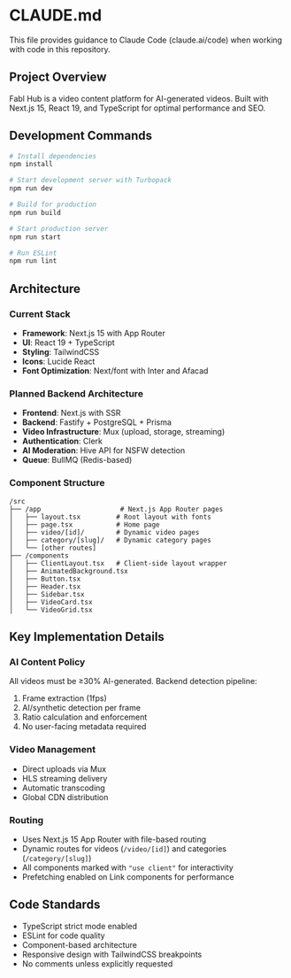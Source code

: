 # CLAUDE.md

This file provides guidance to Claude Code (claude.ai/code) when working with code in this repository.

## Project Overview

Fabl Hub is a video content platform for AI-generated videos. Built with Next.js 15, React 19, and TypeScript for optimal performance and SEO.

## Development Commands

```bash
# Install dependencies
npm install

# Start development server with Turbopack
npm run dev

# Build for production
npm run build

# Start production server
npm run start

# Run ESLint
npm run lint
```

## Architecture

### Current Stack
- **Framework**: Next.js 15 with App Router
- **UI**: React 19 + TypeScript
- **Styling**: TailwindCSS
- **Icons**: Lucide React
- **Font Optimization**: Next/font with Inter and Afacad

### Planned Backend Architecture
- **Frontend**: Next.js with SSR
- **Backend**: Fastify + PostgreSQL + Prisma
- **Video Infrastructure**: Mux (upload, storage, streaming)
- **Authentication**: Clerk
- **AI Moderation**: Hive API for NSFW detection
- **Queue**: BullMQ (Redis-based)

### Component Structure
```
/src
├── /app                    # Next.js App Router pages
│   ├── layout.tsx         # Root layout with fonts
│   ├── page.tsx           # Home page
│   ├── video/[id]/        # Dynamic video pages
│   ├── category/[slug]/   # Dynamic category pages
│   └── [other routes]
├── /components
│   ├── ClientLayout.tsx   # Client-side layout wrapper
│   ├── AnimatedBackground.tsx
│   ├── Button.tsx
│   ├── Header.tsx
│   ├── Sidebar.tsx
│   ├── VideoCard.tsx
│   └── VideoGrid.tsx
```

## Key Implementation Details

### AI Content Policy
All videos must be ≥30% AI-generated. Backend detection pipeline:
1. Frame extraction (1fps)
2. AI/synthetic detection per frame
3. Ratio calculation and enforcement
4. No user-facing metadata required

### Video Management
- Direct uploads via Mux
- HLS streaming delivery
- Automatic transcoding
- Global CDN distribution

### Routing
- Uses Next.js 15 App Router with file-based routing
- Dynamic routes for videos (`/video/[id]`) and categories (`/category/[slug]`)
- All components marked with `"use client"` for interactivity
- Prefetching enabled on Link components for performance

## Code Standards

- TypeScript strict mode enabled
- ESLint for code quality
- Component-based architecture
- Responsive design with TailwindCSS breakpoints
- No comments unless explicitly requested